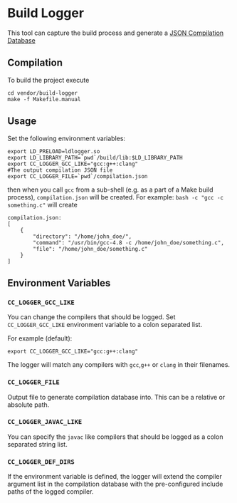 # Build Logger

This tool can capture the build process and generate a
[JSON Compilation Database](https://clang.llvm.org/docs/JSONCompilationDatabase.html) 

## Compilation

To build the project execute
~~~~~~~
cd vendor/build-logger
make -f Makefile.manual
~~~~~~~

## Usage

Set the following environment variables:
~~~~~~~
export LD_PRELOAD=ldlogger.so
export LD_LIBRARY_PATH=`pwd`/build/lib:$LD_LIBRARY_PATH
export CC_LOGGER_GCC_LIKE="gcc:g++:clang"
#The output compilation JSON file
export CC_LOGGER_FILE=`pwd`/compilation.json
~~~~~~~

then when you call `gcc` from a sub-shell (e.g. as a part of a Make build process),
 `compilation.json` will be created.
For example:
`bash -c "gcc -c something.c"`
will create
~~~~~~~
compilation.json:
[
	{
		"directory": "/home/john_doe/",
		"command": "/usr/bin/gcc-4.8 -c /home/john_doe/something.c",
		"file": "/home/john_doe/something.c"
	}
]
~~~~~~~



## Environment Variables

### `CC_LOGGER_GCC_LIKE` 
You can change the compilers that should be logged. 
Set `CC_LOGGER_GCC_LIKE` environment variable to a colon separated list.

 For example (default):

 ```export CC_LOGGER_GCC_LIKE="gcc:g++:clang"```

 The logger will match any compilers with `gcc`,`g++` or `clang` in their filenames.


### `CC_LOGGER_FILE`
Output file to generate compilation database into. 
This can be a relative or absolute path.

### `CC_LOGGER_JAVAC_LIKE` 
You can specify the `javac` like 
compilers that should be logged as a colon separated string list.

### `CC_LOGGER_DEF_DIRS` 
If the environment variable is defined, 
the logger will extend the  compiler argument list in the compilation 
database  with the pre-configured include paths of the logged compiler.


